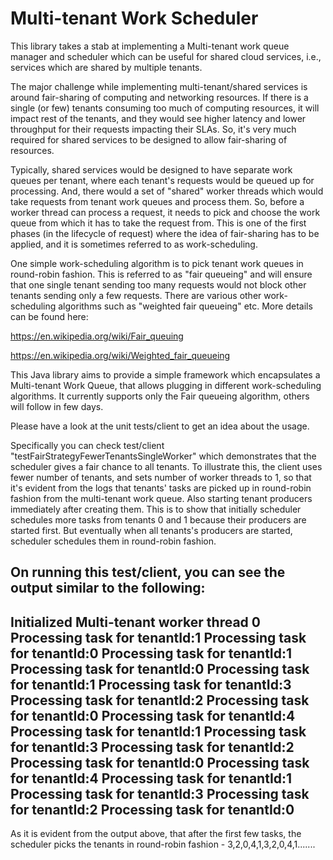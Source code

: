 # Multi-tenant Work Scheduler

This library takes a stab at implementing a Multi-tenant work queue manager and scheduler which can be useful for shared cloud services, i.e., services which are shared by multiple tenants.

The major challenge while implementing multi-tenant/shared services is around fair-sharing of computing and networking resources. If there is a single (or few) tenants consuming too much of computing resources, it will impact rest of the tenants, and they would see higher latency and lower throughput for their requests impacting their SLAs. So, it's very much required for shared services to be designed to allow fair-sharing of resources.

Typically, shared services would be designed to have separate work queues per tenant, where each tenant's requests would be queued up for processing. And, there would a set of "shared" worker threads which would take requests from tenant work queues and process them. So, before a worker thread can process a request, it needs to pick and choose the work queue from which it has to take the request from. This is one of the first phases (in the lifecycle of request) where the idea of fair-sharing has to be applied, and it is sometimes referred to as work-scheduling.

One simple work-scheduling algorithm is to pick tenant work queues in round-robin fashion. This is referred to as "fair queueing" and will ensure that one single tenant sending too many requests would not block other tenants sending only a few requests. There are various other work-scheduling algorithms such as "weighted fair queueing" etc. More details can be found here:

https://en.wikipedia.org/wiki/Fair_queuing

https://en.wikipedia.org/wiki/Weighted_fair_queueing


This Java library aims to provide a simple framework which encapsulates a Multi-tenant Work Queue, that allows plugging in different work-scheduling algorithms. It currently supports only the Fair queueing algorithm, others will follow in few days.

Please have a look at the unit tests/client to get an idea about the usage.

Specifically you can check test/client "testFairStrategyFewerTenantsSingleWorker" which demonstrates that the scheduler gives a fair chance to all tenants. To illustrate this, the client uses fewer number of tenants, and sets number of worker threads to 1, so that it's evident from the logs that tenants' tasks are picked up in round-robin fashion from the multi-tenant work queue. Also starting tenant producers immediately after creating them. This is to show that initially scheduler schedules more tasks from tenants 0 and 1 because their producers are started first. But eventually when all tenants's producers are started, scheduler schedules them in round-robin fashion.

On running this test/client, you can see the output similar to the following:
--------------------------------------------
Initialized Multi-tenant worker thread 0
Processing task for tenantId:1
Processing task for tenantId:0
Processing task for tenantId:1
Processing task for tenantId:0
Processing task for tenantId:1
Processing task for tenantId:3
Processing task for tenantId:2
Processing task for tenantId:0
Processing task for tenantId:4
Processing task for tenantId:1
Processing task for tenantId:3
Processing task for tenantId:2
Processing task for tenantId:0
Processing task for tenantId:4
Processing task for tenantId:1
Processing task for tenantId:3
Processing task for tenantId:2
Processing task for tenantId:0
--------------------------------------------

As it is evident from the output above, that after the first few tasks, the scheduler picks the tenants in round-robin fashion - 3,2,0,4,1,3,2,0,4,1.......
